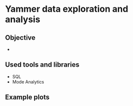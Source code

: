 # Yammer data exploration and analysis



## Objective

*

## Used tools and libraries

* SQL 
* Mode Analytics

## Example plots

